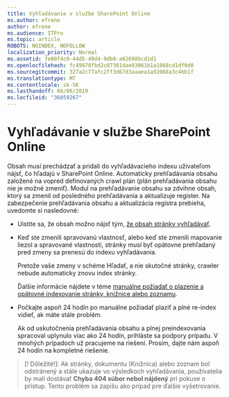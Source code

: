 ```yaml
---
title: Vyhľadávanie v službe SharePoint Online
ms.author: efrene
author: efrene
ms.audience: ITPro
ms.topic: article
ROBOTS: NOINDEX, NOFOLLOW
localization_priority: Normal
ms.assetid: fe00f4c0-44d5-49d4-9db0-a62698bcd1d1
ms.openlocfilehash: fc49978fbd2c07381dae83061b1a1868cd1df0d0
ms.sourcegitcommit: 327a2c77afc2ff3d67d3aaaea1a92068a3c4bb1f
ms.translationtype: MT
ms.contentlocale: sk-SK
ms.lasthandoff: 08/06/2019
ms.locfileid: "36059267"
---
```

# <a name="search-in-sharepoint-online"></a>Vyhľadávanie v službe SharePoint Online

Obsah musí prechádzať a pridali do vyhľadávacieho indexu užívateľom nájsť, čo hľadajú v SharePoint Online. Automaticky prehľadávania obsahu založené na vopred definovaných crawl plán (plán prehľadávania obsahu nie je možné zmeniť). Modul na prehľadávanie obsahu sa zdvihne obsah, ktorý sa zmenil od posledného prehľadávania a aktualizuje register. Na zabezpečenie prehľadávania obsahu a aktualizácia registra prebieha, uvedomte si nasledovné:

- Uistite sa, že obsah možno nájsť tým, [že obsah stránky vyhľadávať](https://docs.microsoft.com/sharepoint/make-site-content-searchable).

- Keď ste zmenili spravovanú vlastnosť, alebo keď ste zmenili mapovanie liezol a spravované vlastnosti, stránky musí byť opätovne prehľadaný pred zmeny sa prenesú do indexu vyhľadávania. 

    Pretože vaše zmeny v schéme Hľadať, a nie skutočné stránky, crawler nebude automaticky znovu index stránky. 

    Ďalšie informácie nájdete v téme [manuálne požiadať o plazenie a opätovné indexovanie stránky, knižnice alebo zoznamu](https://docs.microsoft.com/sharepoint/crawl-site-conten).

- Počkajte aspoň 24 hodín po manuálne požiadať plaziť a plné re-index vidieť, ak máte stále problém. 

    Ak od uskutočnenia prehľadávania obsahu a plnej preindexovania spracoval uplynulo viac ako 24 hodín, prihláste sa podpory prípadu. V mnohých prípadoch už pracujeme na riešení. Prosím, dajte nám aspoň 24 hodín na kompletné riešenie.

>[! Dôležité!]: Ak stránky, dokumentu (Knižnica) alebo zoznam bol odstránený a stále ukazuje vo výsledkoch vyhľadávania, používatelia by mali dostávať **Chyba 404 súbor nebol nájdený** pri pokuse o prístup. Tento problém sa zapíšu ako prípad pre ďalšie vyšetrovanie. 




